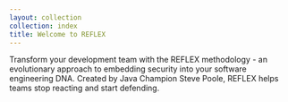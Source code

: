 ```yaml
---
layout: collection
collection: index
title: Welcome to REFLEX
---
```


Transform your development team with the REFLEX methodology - an evolutionary approach to embedding security into your software engineering DNA. Created by Java Champion Steve Poole, REFLEX helps teams stop reacting and start defending.